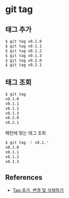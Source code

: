 # git tag

## 태그 추가
```bash
$ git tag v0.1.0
$ git tag v0.1.1
$ git tag v0.1.2
$ git tag v0.1.3
$ git tag v0.2.0
$ git tag v0.2.1
```

## 태그 조회
```bash
$ git tag
v0.1.0
v0.1.1
v0.1.2
v0.1.3
v0.2.0
v0.2.1
```

패턴에 맞는 태그 조회
```bash
$ git tag -l v0.1.*
v0.1.0
v0.1.1
v0.1.2
v0.1.3
```



## References
* [Tag 추가, 변경 및 삭제하기](http://minsone.github.io/git/git-addtion-and-modified-delete-tag)